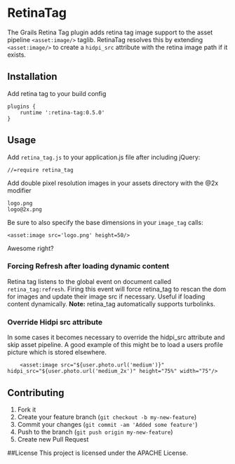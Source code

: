 # RetinaTag

The Grails Retina Tag plugin adds retina tag image support to the asset pipeline `<asset:image/>` taglib.
RetinaTag resolves this by extending `<asset:image/>` to create a `hidpi_src` attribute with the retina image path if it exists.

## Installation

Add retina tag to your build config

```
plugins {
	runtime ':retina-tag:0.5.0'
}
```


## Usage

Add `retina_tag.js` to your application.js file after including jQuery:

```
//=require retina_tag
```

Add double pixel resolution images in your assets directory with the @2x modifier

    logo.png
    logo@2x.png

Be sure to also specify the base dimensions in your `image_tag` calls:

```
<asset:image src='logo.png' height=50/>
```

Awesome right?

### Forcing Refresh after loading dynamic content
Retina tag listens to the global event on document called `retina_tag:refresh`. Firing this event will force retina_tag to rescan the dom for images and update their image src if necessary. Useful if loading content dynamically. **Note:** retina_tag automatically supports turbolinks.

### Override Hidpi src attribute
In some cases it becomes necessary to override the hidpi_src attribute and skip asset pipeline. A good example of this might be to load a users profile picture which is stored elsewhere.

```
	<asset:image src="${user.photo.url('medium')}" hidpi_src="${user.photo.url('medium_2x')" height="75%" width="75"/>
```


## Contributing

1. Fork it
2. Create your feature branch (`git checkout -b my-new-feature`)
3. Commit your changes (`git commit -am 'Added some feature'`)
4. Push to the branch (`git push origin my-new-feature`)
5. Create new Pull Request

##License
This project is licensed under the APACHE License.
